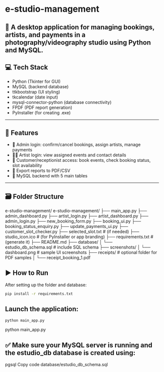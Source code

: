 # e-studio-management
📸 A desktop application for managing bookings, artists, and payments in a photography/videography studio using Python and MySQL.
---

## 💻 Tech Stack

- Python (Tkinter for GUI)
- MySQL (backend database)
- ttkbootstrap (UI styling)
- tkcalendar (date input)
- mysql-connector-python (database connectivity)
- FPDF (PDF report generation)
- PyInstaller (for creating .exe)

---

## 🚀 Features

- 🔐 Admin login: confirm/cancel bookings, assign artists, manage payments
- 👨‍🎨 Artist login: view assigned events and contact details
- 📆 Customer/receptionist access: book events, check booking status, slot availability
- 🧾 Export reports to PDF/CSV
- 💾 MySQL backend with 5 main tables

---

## 🗃️ Folder Structure
e-studio-management/
e-studio-management/
├── main_app.py
├── admin_dashboard.py
├── artist_login.py
├── artist_dashboard.py
├── admin_login.py
├── new_booking_form.py
├── booking_ui.py
├── booking_status_enquiry.py
├── update_payments_ui.py
├── customer_slot_checker.py
├── selected_slot.txt                  # (if needed)
├── studio_icon.ico                    # (for PyInstaller or app branding)
├── requirements.txt                   # (generate it)
├── README.md
├── database/
│   └── estudio_db_schema.sql         # include SQL schema
├── screenshots/
│   └── dashboard.png                 # sample UI screenshots
├── receipts/                         # optional folder for PDF samples
│   └── receipt_booking_1.pdf


## ▶️ How to Run

After setting up the folder and database:
```bash
pip install -r requirements.txt
```

## Launch the application:
```bash
python main_app.py
```
python main_app.py
## ✅ Make sure your MySQL server is running and the estudio_db database is created using:

pgsql
Copy code
database/estudio_db_schema.sql

